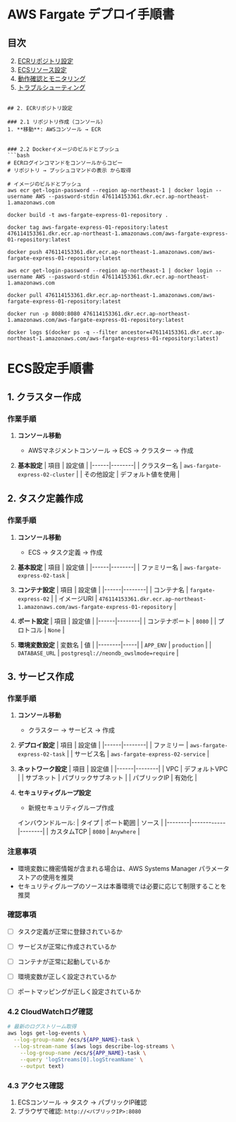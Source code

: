 # AWS Fargate デプロイ手順書

## 目次
2. [ECRリポジトリ設定](#2-ecrリポジトリ設定)
3. [ECSリソース設定](#3-ecsリソース設定)
4. [動作確認とモニタリング](#4-動作確認とモニタリング)
5. [トラブルシューティング](#5-トラブルシューティング)

```

## 2. ECRリポジトリ設定

### 2.1 リポジトリ作成（コンソール）
1. **移動**: AWSコンソール → ECR


### 2.2 Dockerイメージのビルドとプッシュ
```bash
# ECRログインコマンドをコンソールからコピー
# リポジトリ → プッシュコマンドの表示 から取得

# イメージのビルドとプッシュ
aws ecr get-login-password --region ap-northeast-1 | docker login --username AWS --password-stdin 476114153361.dkr.ecr.ap-northeast-1.amazonaws.com

docker build -t aws-fargate-express-01-repository .

docker tag aws-fargate-express-01-repository:latest 476114153361.dkr.ecr.ap-northeast-1.amazonaws.com/aws-fargate-express-01-repository:latest

docker push 476114153361.dkr.ecr.ap-northeast-1.amazonaws.com/aws-fargate-express-01-repository:latest
```

```
aws ecr get-login-password --region ap-northeast-1 | docker login --username AWS --password-stdin 476114153361.dkr.ecr.ap-northeast-1.amazonaws.com

docker pull 476114153361.dkr.ecr.ap-northeast-1.amazonaws.com/aws-fargate-express-01-repository:latest

docker run -p 8080:8080 476114153361.dkr.ecr.ap-northeast-1.amazonaws.com/aws-fargate-express-01-repository:latest

docker logs $(docker ps -q --filter ancestor=476114153361.dkr.ecr.ap-northeast-1.amazonaws.com/aws-fargate-express-01-repository:latest)
```

# ECS設定手順書

## 1. クラスター作成

### 作業手順
1. **コンソール移動**
   - AWSマネジメントコンソール → ECS → クラスター → 作成

2. **基本設定**
   | 項目 | 設定値 |
   |------|--------|
   | クラスター名 | `aws-fargate-express-02-cluster` |
   | その他設定 | デフォルト値を使用 |

## 2. タスク定義作成

### 作業手順
1. **コンソール移動**
   - ECS → タスク定義 → 作成

2. **基本設定**
   | 項目 | 設定値 |
   |------|--------|
   | ファミリー名 | `aws-fargate-express-02-task` |

3. **コンテナ設定**
   | 項目 | 設定値 |
   |------|--------|
   | コンテナ名 | `fargate-express-02` |
   | イメージURI | `476114153361.dkr.ecr.ap-northeast-1.amazonaws.com/aws-fargate-express-01-repository` |

4. **ポート設定**
   | 項目 | 設定値 |
   |------|--------|
   | コンテナポート | `8080` |
   | プロトコル | `None` |

5. **環境変数設定**
   | 変数名 | 値 |
   |--------|-----|
   | `APP_ENV` | `production` |
   | `DATABASE_URL` | `postgresql://neondb_owslmode=require` |

## 3. サービス作成

### 作業手順
1. **コンソール移動**
   - クラスター → サービス → 作成

2. **デプロイ設定**
   | 項目 | 設定値 |
   |------|--------|
   | ファミリー | `aws-fargate-express-02-task` |
   | サービス名 | `aws-fargate-express-02-service` |

3. **ネットワーク設定**
   | 項目 | 設定値 |
   |------|--------|
   | VPC | デフォルトVPC |
   | サブネット | パブリックサブネット |
   | パブリックIP | 有効化 |

4. **セキュリティグループ設定**
   - 新規セキュリティグループ作成
   
   インバウンドルール:
   | タイプ | ポート範囲 | ソース |
   |--------|------------|--------|
   | カスタムTCP | `8080` | `Anywhere` |

### 注意事項
- 環境変数に機密情報が含まれる場合は、AWS Systems Manager パラメータストアの使用を推奨
- セキュリティグループのソースは本番環境では必要に応じて制限することを推奨

### 確認事項
- [ ] タスク定義が正常に登録されているか
- [ ] サービスが正常に作成されているか
- [ ] コンテナが正常に起動しているか
- [ ] 環境変数が正しく設定されているか
- [ ] ポートマッピングが正しく設定されているか


### 4.2 CloudWatchログ確認
```bash
# 最新のログストリーム取得
aws logs get-log-events \
  --log-group-name /ecs/${APP_NAME}-task \
  --log-stream-name $(aws logs describe-log-streams \
    --log-group-name /ecs/${APP_NAME}-task \
    --query 'logStreams[0].logStreamName' \
    --output text)
```

### 4.3 アクセス確認
1. ECSコンソール → タスク → パブリックIP確認
2. ブラウザで確認: `http://<パブリックIP>:8080`

